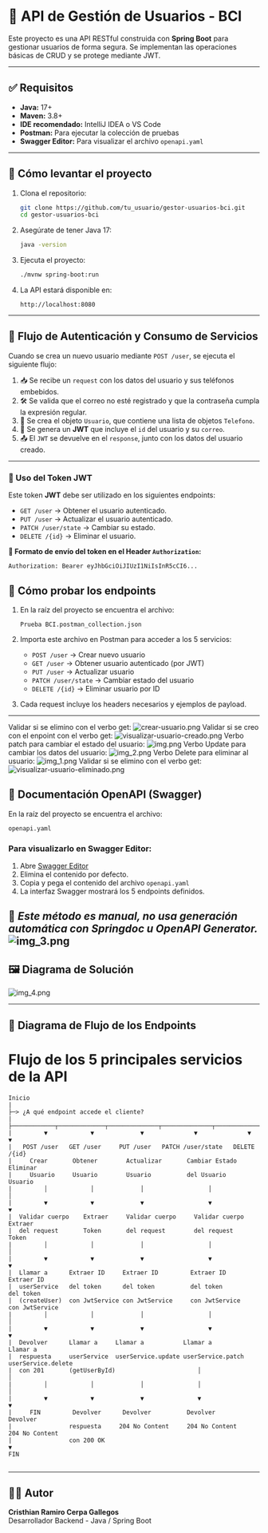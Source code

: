 # 🧩 API de Gestión de Usuarios - BCI

Este proyecto es una API RESTful construida con **Spring Boot** para gestionar usuarios de forma segura. Se implementan las operaciones básicas de CRUD y se protege mediante JWT.

---

## ✅ Requisitos

- **Java:** 17+
- **Maven:** 3.8+
- **IDE recomendado:** IntelliJ IDEA o VS Code
- **Postman:** Para ejecutar la colección de pruebas
- **Swagger Editor:** Para visualizar el archivo `openapi.yaml`

---

## 🚀 Cómo levantar el proyecto

1. Clona el repositorio:
   ```bash
   git clone https://github.com/tu_usuario/gestor-usuarios-bci.git
   cd gestor-usuarios-bci
   ```

2. Asegúrate de tener Java 17:
   ```bash
   java -version
   ```

3. Ejecuta el proyecto:
   ```bash
   ./mvnw spring-boot:run
   ```

4. La API estará disponible en:
   ```
   http://localhost:8080
   ```

---
## 🧠 Flujo de Autenticación y Consumo de Servicios

Cuando se crea un nuevo usuario mediante `POST /user`, se ejecuta el siguiente flujo:

1. 📥 Se recibe un `request` con los datos del usuario y sus teléfonos embebidos.
2. 🛠️ Se valida que el correo no esté registrado y que la contraseña cumpla la expresión regular.
3. 🧱 Se crea el objeto `Usuario`, que contiene una lista de objetos `Telefono`.
4. 🔐 Se genera un **JWT** que incluye el `id` del usuario y su `correo`.
5. 📤 El `JWT` se devuelve en el `response`, junto con los datos del usuario creado.

---

### 🔑 Uso del Token JWT

Este token **JWT** debe ser utilizado en los siguientes endpoints:

- `GET /user` → Obtener el usuario autenticado.
- `PUT /user` → Actualizar el usuario autenticado.
- `PATCH /user/state` → Cambiar su estado.
- `DELETE /{id}` → Eliminar el usuario.

**📌 Formato de envío del token en el Header `Authorization`:**

```http
Authorization: Bearer eyJhbGciOiJIUzI1NiIsInR5cCI6...
```
## 🧪 Cómo probar los endpoints

1. En la raíz del proyecto se encuentra el archivo:

   ```
   Prueba BCI.postman_collection.json
   ```

2. Importa este archivo en Postman para acceder a los 5 servicios:

   - `POST /user` → Crear nuevo usuario
   - `GET /user` → Obtener usuario autenticado (por JWT)
   - `PUT /user` → Actualizar usuario
   - `PATCH /user/state` → Cambiar estado del usuario
   - `DELETE /{id}` → Eliminar usuario por ID

3. Cada request incluye los headers necesarios y ejemplos de payload.

---

Validar si se elimino con el verbo get:
![crear-usuario.png](crear-usuario.png)
Validar si se creo con el enpoint con el verbo get:
![visualizar-usuario-creado.png](visualizar-usuario-creado.png)
Verbo patch para cambiar el estado del usuario:
![img.png](img.png)
Verbo Update para cambiar los datos del usuario:
![img_2.png](img_2.png)
Verbo Delete para eliminar al usuario:
![img_1.png](img_1.png)
Validar si se elimino con el verbo get:
![visualizar-usuario-eliminado.png](visualizar-usuario-eliminado.png)

## 📘 Documentación OpenAPI (Swagger)

En la raíz del proyecto se encuentra el archivo:

```
openapi.yaml
```

### Para visualizarlo en Swagger Editor:

1. Abre [Swagger Editor](https://editor.swagger.io/)
2. Elimina el contenido por defecto.
3. Copia y pega el contenido del archivo `openapi.yaml`
4. La interfaz Swagger mostrará los 5 endpoints definidos.

📌 *Este método es manual, no usa generación automática con Springdoc u OpenAPI Generator.*
![img_3.png](img_3.png)
---

## 🖼️ Diagrama de Solución

![img_4.png](img_4.png)

---

## 🔄 Diagrama de Flujo de los Endpoints
# Flujo de los 5 principales servicios de la API

```plaintext
Inicio
|
├─> ¿A qué endpoint accede el cliente?
|         ├────────────┬─────────────┬──────────────┬──────────────┬──────────────┐
|         ▼            ▼             ▼              ▼              ▼              ▼
|   POST /user   GET /user     PUT /user   PATCH /user/state   DELETE /{id}
|     Crear       Obtener        Actualizar       Cambiar Estado     Eliminar
|     Usuario     Usuario        Usuario          del Usuario         Usuario
|         │            │             │                  │                  │
|         ▼            ▼             ▼                  ▼                  ▼
|  Validar cuerpo    Extraer     Validar cuerpo     Validar cuerpo    Extraer
|  del request       Token       del request        del request       Token
|         │            │             │                  │                  │
|         ▼            ▼             ▼                  ▼                  ▼
|  Llamar a      Extraer ID     Extraer ID         Extraer ID        Extraer ID
|  userService   del token      del token          del token         del token
|  (createUser)  con JwtService con JwtService     con JwtService    con JwtService
|         │            │             │                  │                  │
|         ▼            ▼             ▼                  ▼                  ▼
|  Devolver      Llamar a     Llamar a           Llamar a          Llamar a
|  respuesta     userService  userService.update userService.patch userService.delete
|  con 201       (getUserById)                       │                  │
|         │            │             │               │                  │
|         ▼            ▼             ▼               ▼                  ▼
|     FIN         Devolver      Devolver          Devolver          Devolver
|                respuesta     204 No Content     204 No Content    204 No Content
|                con 200 OK
▼
FIN


```
---

## 👨‍💻 Autor

**Cristhian Ramiro Cerpa Gallegos**  
Desarrollador Backend - Java / Spring Boot